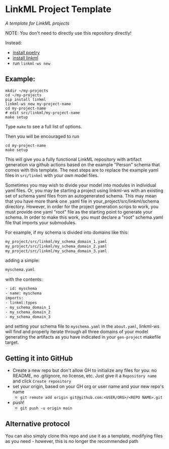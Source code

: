 # LinkML Project Template

_A template for LinkML projects_

NOTE: You don't need to directly use this repository directly!

Instead:

 * [install poetry](https://python-poetry.org/docs/)
 * [install linkml](https://linkml.io/linkml/intro/install.html)
 * run `linkml-ws new`

## Example:


```
mkdir ~/my-projects
cd ~/my-projects
pip install linkml
linkml-ws new my-project-name
cd my-project-name
# edit src/linkml/my-project-name
make setup
```

Type `make` to see a full list of options.

Then you will be encouraged to run
```shell
cd my-project-name
make setup
```

This will give you a fully functional LinkML repository with artifact generation via github actions based on the 
example "Person" schema that comes with this template.  The next steps are to replace the example yaml files in
`src/linkml` with your own model files.

Sometimes you may wish to divide your model into modules in individual yaml files.  Or, you may be starting a 
project using linkml-ws with an existing set of schema yaml files from an autogenerated schema. This may mean that you
have more thank one .yaml file in your_project/src/linkml/schema directory.  However, in order for the project generation
scrips to work, you must provide one yaml "root" file as the starting point to generate your schema.  In order to make
this work, you must declare a "root" schema.yaml file that imports your submodules.

For example, if my schema is divided into domains like this:

```bash
my_project/src/linkml/my_schema_domain_1.yaml
my_project/src/linkml/my_schema_domain_2.yaml
my_project/src/linkml/my_schema_domain_3.yaml
```

adding a simple:
```bash
myschema.yaml 
```

with the contents:
```bash
- id: myschema
- name: myschema
imports:  
- linkml:types
- my_schema_domain_1
- my_schema_domain_2
- my_schema_domain_3
````

and setting your schema file to `myschema.yaml` in the `about.yaml`, linkml-ws will find and properly iterate through
all three domains of your model generating the artifacts as you have indicated in your `gen-project` makefile target.


## Getting it into GitHub

- Create a new repo but don't allow GH to initialize any files for you: no README, no .gitignore, no license, etc. Just give it a `Repository name` and click `Create repository`
- set your origin, based on your GH org or user name and your new repo's name
  - `git remote add origin git@github.com:<USER/ORG>/<REPO NAME>.git`
- push!
  - `git push -u origin main`


## Alternative protocol

You can also simply clone this repo and use it as a template, modifying files as you need - however,
this is no longer the recommended path


